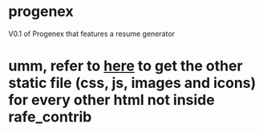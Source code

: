 # progenex
V0.1 of Progenex that features a resume generator

# umm, refer to [here](https://github.com/Tobitheprof/progenex/tree/master/static/assets) to get the other static file (css, js, images and icons) for every other html not inside rafe_contrib
